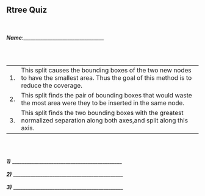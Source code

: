## Rtree Quiz
<br><br>
***Name***:_________________________________

<br><br>


|    |                                |
|:---|:-------------------------------|
| 1. |This split causes the bounding boxes of the two new nodes to have the smallest area. Thus the goal of this method is to reduce the coverage. |
| 2. |This split finds the pair of bounding boxes that would waste the most area were they to be inserted in the same node. |
|3. |This split finds the two bounding boxes with the greatest normalized separation along both axes,and split along this axis. |






<br><br>

***1)*** _____________________________________________
<br><br>
***2)*** _____________________________________________
<br><br>
***3)*** _____________________________________________
